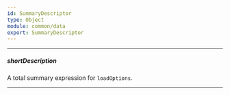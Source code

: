 ```yaml
---
id: SummaryDescriptor
type: Object
module: common/data
export: SummaryDescriptor
---
```

---
##### shortDescription
A total summary expression for `loadOptions`.

---
<!-- Description goes here -->
